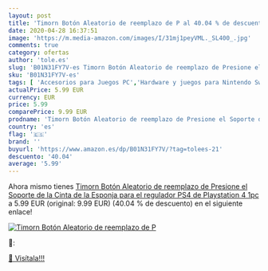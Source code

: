 ```yaml
---
layout: post
title: 'Timorn Botón Aleatorio de reemplazo de P al 40.04 % de descuento'
date: 2020-04-28 16:37:51
image: 'https://m.media-amazon.com/images/I/31mj1peyVML._SL400_.jpg'
comments: true
category: ofertas
author: 'tole.es'
slug: 'B01N31FY7V-es Timorn Botón Aleatorio de reemplazo de Presione el Soporte...'
sku: 'B01N31FY7V-es'
tags: [ 'Accesorios para Juegos PC','Hardware y juegos para Nintendo Switch','Hardware y juegos para PlayStation 4','Juegos para Nintendo Switch','Juegos para PlayStation 4','Juegos y Accesorios para PC','Teclados para gamers para PC','Videojuegos','playstation','ps4', ]
actualPrice: 5.99 EUR
currency: EUR
price: 5.99
comparePrice: 9.99 EUR
prodname: 'Timorn Botón Aleatorio de reemplazo de Presione el Soporte de la Cinta de la Esponja para el regulador PS4 de Playstation 4  1pc '
country: 'es'
flag: '🇪🇸'
brand: ''
buyurl: 'https://www.amazon.es/dp/B01N31FY7V/?tag=tolees-21'
descuento: '40.04'
average: '5.99'
---
```


Ahora mismo tienes [Timorn Botón Aleatorio de reemplazo de Presione el Soporte de la Cinta de la Esponja para el regulador PS4 de Playstation 4  1pc ](https://www.amazon.es/dp/B01N31FY7V/?tag=tolees-21) a 5.99 EUR (original: 9.99 EUR) (40.04 %  de descuento) en el siguiente enlace!

[![Timorn Botón Aleatorio de reemplazo de P](https://m.media-amazon.com/images/I/31mj1peyVML._SL400_.jpg)](https://www.amazon.es/dp/B01N31FY7V/?tag=tolees-21)

🔎:


[🛒 Visítala!!!](https://www.amazon.es/dp/B01N31FY7V/?tag=tolees-21)
